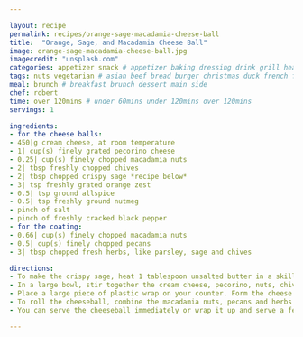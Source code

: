 ```yaml
---

layout: recipe
permalink: recipes/orange-sage-macadamia-cheese-ball 
title:  "Orange, Sage, and Macadamia Cheese Ball"
image: orange-sage-macadamia-cheese-ball.jpg 
imagecredit: "unsplash.com" 
categories: appetizer snack # appetizer baking dressing drink grill healthyish marinade oven pickling quick raw salad sandwich sauce snack soup
tags: nuts vegetarian # asian beef bread burger christmas duck french fruit indian italian mexican nuts pasta pork poultry rice seafood thanksgiving vegetarian
meal: brunch # breakfast brunch dessert main side
chef: robert 
time: over 120mins # under 60mins under 120mins over 120mins
servings: 1 

ingredients:
- for the cheese balls:
- 450|g cream cheese, at room temperature
- 1| cup(s) finely grated pecorino cheese
- 0.25| cup(s) finely chopped macadamia nuts
- 2| tbsp freshly chopped chives
- 2| tbsp chopped crispy sage *recipe below*
- 3| tsp freshly grated orange zest
- 0.5| tsp ground allspice
- 0.5| tsp freshly ground nutmeg
- pinch of salt
- pinch of freshly cracked black pepper
- for the coating:
- 0.66| cup(s) finely chopped macadamia nuts
- 0.5| cup(s) finely chopped pecans
- 3| tbsp chopped fresh herbs, like parsley, sage and chives

directions:
- To make the crispy sage, heat 1 tablespoon unsalted butter in a skillet. Once melted and bubbling, add 8 to 10 sage leaves into the butter, cooking for 2 to 2 minutes. Remove the sage with kitchen tongs and place it on a paper towel to drain any excess grease.
- In a large bowl, stir together the cream cheese, pecorino, nuts, chives, sage, orange zest, allspice, nutmeg, salt and pepper. Stir until combined and everything is evenly distributed. Taste with a cracker and determine if you would like more spice or orange. I love it just like this!
- Place a large piece of plastic wrap on your counter. Form the cheese mixture into somewhat of a ball and place it in the center of the plastic wrap. Wrap it up, forming it more into a ball as your go. Refrigerate it for at least 2 hours, or even overnight. After refrigerating, you can form it into more of a ball with your hands while it’s still wrapped in plastic.
- To roll the cheeseball, combine the macadamia nuts, pecans and herbs on a plate, stirring them together. Place the cheeseball on the plate and roll it through, coating the outside.
- You can serve the cheeseball immediately or wrap it up and serve a few hours later. You can make this a day or two ahead of time, but I would wait to roll the ball in the nuts, as they will soften over time because of the cream cheese.

--- 
```

